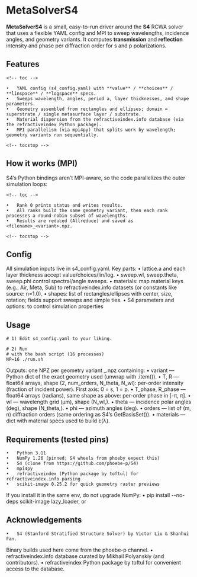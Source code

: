 # MetaSolverS4

**MetaSolverS4** is a small, easy-to-run driver around the **S4** RCWA solver that uses a flexible YAML config and MPI to sweep wavelengths, incidence angles, and geometry variants. It computes **transmission** and **reflection** intensity and phase per diffraction order for s and p polarizations.

## Features
    <!-- toc -->

	•	YAML config (s4_config.yaml) with **value** / **choices** / **linspace** / **logspace** specs.
	•	Sweeps wavelength, angles, period a, layer thicknesses, and shape parameters.
	•	Geometry assembled from rectangles and ellipses; domain = superstrate / single metasurface layer / substrate.
	•	Material dispersion from the refractiveindex.info database (via the refractiveindex Python package).
	•	MPI parallelism (via mpi4py) that splits work by wavelength; geometry variants run sequentially.

    <!-- tocstop -->

## How it works (MPI)

S4’s Python bindings aren’t MPI-aware, so the code parallelizes the outer simulation loops:

    <!-- toc -->

	•	Rank 0 prints status and writes results.
	•	All ranks build the same geometry variant, then each rank processes a round-robin subset of wavelengths.
	•	Results are reduced (Allreduce) and saved as <filename>_<variant>.npz.

    <!-- tocstop -->

## Config

All simulation inputs live in s4_config.yaml. Key parts:
	•	lattice.a and each layer thickness accept value/choices/lin/log.
	•	sweep.wl, sweep.theta, sweep.phi control spectral/angle sweeps.
	•	materials: map material keys (e.g., Air, Meta, Sub) to refractiveindex.info datasets (or constants like source: n=1.0).
	•	shapes: list of rectangles/ellipses with center, size, rotation; fields support sweeps and simple ties.
    •	S4 parameters and options: to control simulation properties

## Usage

    # 1) Edit s4_config.yaml to your liking.

    # 2) Run 
    # with the bash script (16 processes)
    NP=16 ./run.sh 
    
Outputs: one NPZ per geometry variant
<filename>_<vidx>.npz containing:
	•	variant — Python dict of the exact geometry used (unwrap with .item()).
	•	T, R — float64 arrays, shape (2, num_orders, N_theta, N_wl): per-order intensity (fraction of incident power). First axis: 0 = s, 1 = p.
	•	T_phase, R_phase — float64 arrays (radians), same shape as above: per-order phase in [-π, π].
	•	wl — wavelength grid (µm), shape (N_wl,).
	•	theta — incidence polar angles (deg), shape (N_theta,).
	•	phi — azimuth angles (deg).
	•	orders — list of (m, n) diffraction orders (same ordering as S4’s GetBasisSet()).
	•	materials — dict with material specs used to build ε(λ).

## Requirements (tested pins)
	•	Python 3.11
	•	NumPy 1.26 (pinned; S4 wheels from phoeby expect this)
	•	S4 (clone from https://github.com/phoebe-p/S4)
	•	mpi4py
	•	refractiveindex (Python package by toftul) for refractiveindex.info parsing
	•	scikit-image 0.25.2 for quick geometry raster previews
If you install it in the same env, do not upgrade NumPy:
	•	pip install --no-deps scikit-image lazy_loader, or

## Acknowledgements
	•	S4 (Stanford Stratified Structure Solver) by Victor Liu & Shanhui Fan.
Binary builds used here come from the phoebe-p channel.
	•	refractiveindex.info database curated by Mikhail Polyanskiy (and contributors).
	•	refractiveindex Python package by toftul for convenient access to the database.